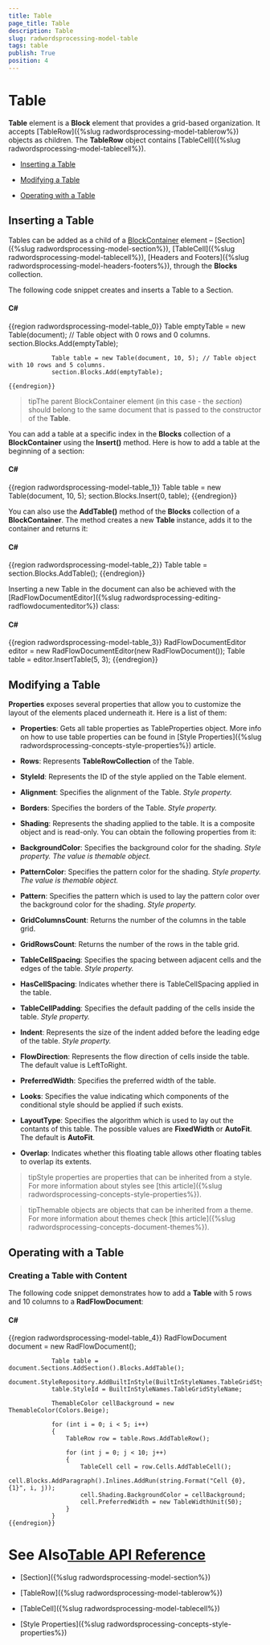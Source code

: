 ```yaml
---
title: Table
page_title: Table
description: Table
slug: radwordsprocessing-model-table
tags: table
publish: True
position: 4
---
```


# Table



__Table__ element is a __Block__ element that provides a grid-based organization. It accepts
        [TableRow]({%slug radwordsprocessing-model-tablerow%}) objects as children. The __TableRow__ object contains
        [TableCell]({%slug radwordsprocessing-model-tablecell%}).
      

* [Inserting a Table](#inserting-a-table)

* [Modifying a Table](#modifying-a-table)

* [Operating with a Table](#operating-with-a-table)

## Inserting a Table

Tables can be added as a child of a
          [BlockContainer](http://www.telerik.com/help/wpf/t_telerik_windows_documents_flow_model_blockcontainerbase.html)
          element – [Section]({%slug radwordsprocessing-model-section%}), [TableCell]({%slug radwordsprocessing-model-tablecell%}),
          [Headers and Footers]({%slug radwordsprocessing-model-headers-footers%}), through the __Blocks__ collection.
        

The following code snippet creates and inserts a Table to a Section.
        

#### __C#__

{{region radwordsprocessing-model-table_0}}
	            Table emptyTable = new Table(document); // Table object with 0 rows and 0 columns.
	            section.Blocks.Add(emptyTable);
	
	            Table table = new Table(document, 10, 5); // Table object with 10 rows and 5 columns.
	            section.Blocks.Add(emptyTable);
	
	{{endregion}}



>tipThe parent BlockContainer element (in this case - the *section*) should belong to the same document that is
            passed to the constructor of the __Table__.
          

You can add a table at a specific index in the __Blocks__ collection of a __BlockContainer__
          using the __Insert()__ method. Here is how to add a table at the beginning of a section:
        

#### __C#__

{{region radwordsprocessing-model-table_1}}
	            Table table = new Table(document, 10, 5);
	            section.Blocks.Insert(0, table);
	{{endregion}}



You can also use the __AddTable()__ method of the __Blocks__ collection of a __BlockContainer__.
          The method creates a new __Table__ instance, adds it to the container and returns it:
        

#### __C#__

{{region radwordsprocessing-model-table_2}}
	            Table table = section.Blocks.AddTable();
	{{endregion}}



Inserting a new Table in the document can also be achieved with the [RadFlowDocumentEditor]({%slug radwordsprocessing-editing-radflowdocumenteditor%}) class:
        

#### __C#__

{{region radwordsprocessing-model-table_3}}
	            RadFlowDocumentEditor editor = new RadFlowDocumentEditor(new RadFlowDocument());
	            Table table = editor.InsertTable(5, 3);
	{{endregion}}



## Modifying a Table

__Properties__ exposes several properties that allow you to customize the layout of the elements placed underneath it. Here is a list
          of them:
        

* __Properties__:  Gets all table properties as TableProperties object. More info on how to use table properties can be
              found in [Style Properties]({%slug radwordsprocessing-concepts-style-properties%}) article.
            

* __Rows__: Represents __TableRowCollection__ of the Table.
            

* __StyleId__: Represents the ID of the style applied on the Table element.
            

* __Alignment__: Specifies the alignment of the Table. *Style property.*

* __Borders__: Specifies the borders of the Table. *Style property.*

* __Shading__: Represents the shading applied to the table. It is a composite object and is read-only.
              You can obtain the following properties from it:
            

* __BackgroundColor__: Specifies the background color for the shading.
                  *Style property. The value is themable object.*

* __PatternColor__: Specifies the pattern color for the shading.
                  *Style property. The value is themable object.*

* __Pattern__: Specifies the pattern which is used to lay the pattern color over the background color for the shading.
                  *Style property.*

* __GridColumnsCount__: Returns the number of the columns in the table grid.
            

* __GridRowsCount__: Returns the number of the rows in the table grid.
            

* __TableCellSpacing__: Specifies the spacing between adjacent cells and the edges of the table.
              *Style property.*

* __HasCellSpacing__: Indicates whether there is TableCellSpacing applied in the table.
            

* __TableCellPadding__: Specifies the default padding of the cells inside the table.
              *Style property.*

* __Indent__: Represents the size of the indent added before the leading edge of the table.
              *Style property.*

* __FlowDirection__: Represents the flow direction of cells inside the table. The default value is LeftToRight.
            

* __PreferredWidth__: Specifies the preferred width of the table.
            

* __Looks__: Specifies the value indicating which components of the conditional style should be applied if such exists.
            

* __LayoutType__: Specifies the algorithm which is used to lay out the contants of this table. The possible values are
              __FixedWidth__ or __AutoFit__. The default is __AutoFit__.
            

* __Overlap__: Indicates whether this floating table allows other floating tables to overlap its extents.
            

>tipStyle properties are properties that can be inherited from a style. For more information about styles see
            [this article]({%slug radwordsprocessing-concepts-style-properties%}).
          

>tipThemable objects are objects that can be inherited from a theme. For more information about themes check
            [this article]({%slug radwordsprocessing-concepts-document-themes%}).
          

## Operating with a Table

### Creating a Table with Content

The following code snippet demonstrates how to add a __Table__ with 5 rows and 10 columns to a
              __RadFlowDocument__:
            

#### __C#__

{{region radwordsprocessing-model-table_4}}
	            RadFlowDocument document = new RadFlowDocument();
	
	            Table table = document.Sections.AddSection().Blocks.AddTable();
	            document.StyleRepository.AddBuiltInStyle(BuiltInStyleNames.TableGridStyleName);
	            table.StyleId = BuiltInStyleNames.TableGridStyleName;
	
	            ThemableColor cellBackground = new ThemableColor(Colors.Beige);
	
	            for (int i = 0; i < 5; i++)
	            {
	                TableRow row = table.Rows.AddTableRow();
	
	                for (int j = 0; j < 10; j++)
	                {
	                    TableCell cell = row.Cells.AddTableCell();
	                    cell.Blocks.AddParagraph().Inlines.AddRun(string.Format("Cell {0}, {1}", i, j));
	                    cell.Shading.BackgroundColor = cellBackground;
	                    cell.PreferredWidth = new TableWidthUnit(50);
	                }
	            }
	{{endregion}}



# See Also[Table API Reference](http://www.telerik.com/help/wpf/allmembers_t_telerik_windows_documents_flow_model_table.html)

 * [Section]({%slug radwordsprocessing-model-section%})

 * [TableRow]({%slug radwordsprocessing-model-tablerow%})

 * [TableCell]({%slug radwordsprocessing-model-tablecell%})

 * [Style Properties]({%slug radwordsprocessing-concepts-style-properties%})
